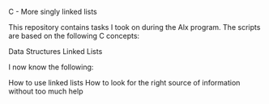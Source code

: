 C - More singly linked lists

This repository contains tasks I took on during the Alx program. The scripts are based on the following C concepts:

Data Structures
Linked Lists


I now know the following:

How to use linked lists
How to look for the right source of information without too much help
